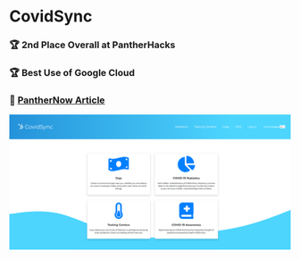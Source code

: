 # CovidSync

### :trophy: 2nd Place Overall at PantherHacks
### :trophy: Best Use of Google Cloud
### :newspaper: [PantherNow Article](http://panthernow.com/2020/07/20/pantherhacks-2020-seeks-to-foster-innovation/)


![App Image](/app_screenshot.png)

